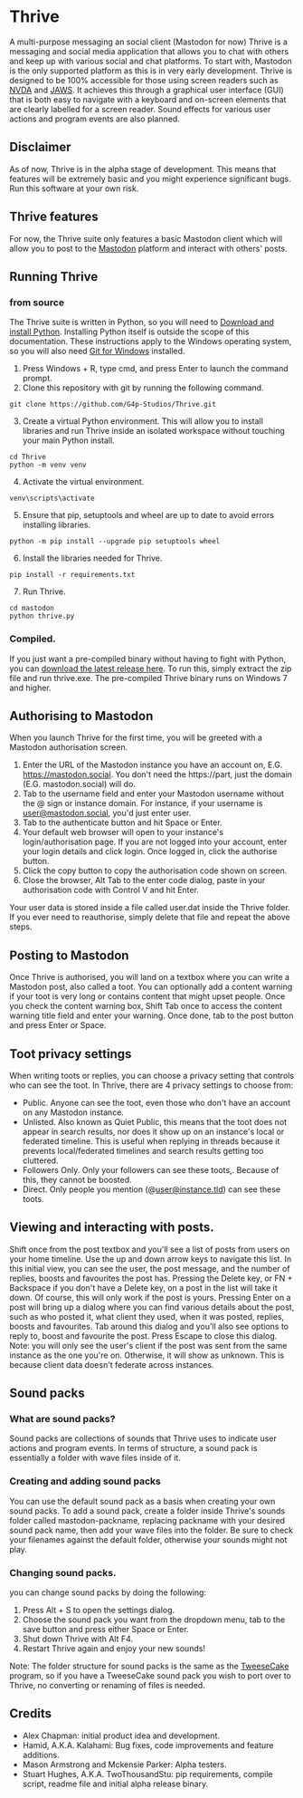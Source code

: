 # Thrive

A multi-purpose messaging an social client (Mastodon for now)
Thrive is a messaging and social media application that allows you to chat with others and keep up with various social and chat platforms. To start with, Mastodon is the only supported platform as this is in very early development.
Thrive is designed to be 100% accessible for those using screen readers such as [NVDA](https://nvaccess.org/about-nvda/) and [JAWS](https://www.freedomscientific.com/products/software/jaws/). It achieves this through a graphical user interface (GUI) that is both easy to navigate with a keyboard and on-screen elements that are clearly labelled for a screen reader. Sound effects for various user actions and program events are also planned.

## Disclaimer

As of now, Thrive is in the alpha stage of development. This means that features will be extremely basic and you might experience significant bugs. Run this software at your own risk.

## Thrive features

For now, the Thrive suite only features a basic Mastodon client which will allow you to post to the [Mastodon](https://fedi.tips/what-is-mastodon-what-is-the-fediverse/) platform and interact with others' posts.

## Running Thrive

### from source

The Thrive suite is written in Python, so you will need to [Download and install Python](https://www.python.org/downloads/). Installing Python itself is outside the scope of this documentation.
These instructions apply to the Windows operating system, so you will also need [Git for Windows](https://gitforwindows.org/) installed.

1. Press Windows + R, type cmd, and press Enter to launch the command prompt.
2. Clone this repository with git by running the following command.
```
git clone https://github.com/G4p-Studios/Thrive.git
```
3. Create a virtual Python environment. This will allow you to install libraries and run Thrive inside an isolated workspace without touching your main Python install.
```
cd Thrive
python -m venv venv
```

4. Activate the virtual environment.
```
venv\scripts\activate
```
5. Ensure that pip, setuptools and wheel are up to date to avoid errors installing libraries.
```
python -m pip install --upgrade pip setuptools wheel
```
6. Install the libraries needed for Thrive.
```
pip install -r requirements.txt
```
7. Run Thrive.
```
cd mastodon
python thrive.py
```
### Compiled.
If you just want a pre-compiled binary without having to fight with Python, you can [download the latest release here](https://github.com/G4p-Studios/Thrive/releases/latest/download/thrive.zip). To run this, simply extract the zip file and run thrive.exe.
The pre-compiled Thrive binary runs on Windows 7 and higher.

## Authorising to Mastodon

When you launch Thrive for the first time, you will be greeted with a Mastodon authorisation screen.

1. Enter the URL of the Mastodon instance you have an account on, E.G. https://mastodon.social. You don't need the https://part, just the domain (E.G. mastodon.social) will do.
2. Tab to the username field and enter your Mastodon username without the @ sign or instance domain. For instance, if your username is user@mastodon.social, you'd just enter user.
3. Tab to the authenticate button and hit Space or Enter.
4. Your default web browser will open to your instance's login/authorisation page. If you are not logged into your account, enter your login details and click login. Once logged in, click the authorise button.
5. Click the copy button to copy the authorisation code shown on screen.
6. Close the browser, Alt Tab to the enter code dialog, paste in your authorisation code with Control V and hit Enter.

Your user data is stored inside a file called user.dat inside the Thrive folder. If you ever need to reauthorise, simply delete that file and repeat the above steps.

## Posting to Mastodon

Once Thrive is authorised, you will land on a textbox where you can write a Mastodon post, also called a toot. You can optionally add a content warning if your toot is very long or contains content that might upset people. Once you check the content warning box, Shift Tab once to access the content warning title field and enter your warning. Once done, tab to the post button and press Enter or Space.

## Toot privacy settings

When writing toots or replies, you can choose a privacy setting that controls who can see the toot. In Thrive, there are 4 privacy settings to choose from:

* Public. Anyone can see the toot, even those who don't have an account on any Mastodon instance.
* Unlisted. Also known as Quiet Public, this means that the toot does not appear in search results, nor does it show up on an instance's local or federated timeline. This is useful when replying in threads because it prevents local/federated timelines and search results getting too cluttered.
* Followers Only. Only your followers can see these toots,. Because of this, they cannot be boosted.
* Direct. Only people you mention (@user@instance.tld) can see these toots.

## Viewing and interacting with posts.

Shift once from the post textbox and you'll see a list of posts from users on your home timeline. Use the up and down arrow keys to navigate this list. In this initial view, you can see the user, the post message, and the number of replies, boosts and favourites the post has.
Pressing the Delete key, or FN + Backspace if you don't have a Delete key, on a post in the list will take it down. Of course, this will only work if the post is yours.
Pressing Enter on a post will bring up a dialog where you can find various details about the post, such as who posted it, what client they used, when it was posted, replies, boosts and favourites. Tab around this dialog and you'll also see options to reply to, boost and favourite the post. Press Escape to close this dialog.
Note: you will only see the user's client if the post was sent from the same instance as the one you're on. Otherwise, it will show as unknown. This is because client data doesn't federate across instances.

## Sound packs

### What are sound packs?

Sound packs are collections of sounds that Thrive uses to indicate user actions and program events. In terms of structure, a sound pack is essentially a folder with wave files inside of it.

### Creating and adding sound packs

You can use the default sound pack as a basis when creating your own sound packs. To add a sound pack, create a folder inside Thrive's sounds folder called mastodon-packname, replacing packname with your desired sound pack name, then add your wave files into the folder. Be sure to check your filenames against the default folder, otherwise your sounds might not play.

### Changing sound packs.

you can change sound packs by doing the following:

1. Press Alt + S to open the settings dialog.
2. Choose the sound pack you want from the dropdown menu, tab to the save button and press either Space or Enter.
3. Shut down Thrive with Alt F4.
4. Restart  Thrive again and enjoy your new sounds!

Note: The folder structure for sound packs is the same as the [TweeseCake](https://tweesecake.app) program, so if you have a TweeseCake sound pack you wish to port over to Thrive, no converting or renaming of files is needed.

## Credits

* Alex Chapman: initial product idea and development.
* Hamid, A.K.A. Kalahami: Bug fixes, code improvements and feature additions.
* Mason Armstrong and Mckensie Parker: Alpha testers.
* Stuart Hughes, A.K.A. TwoThousandStu: pip requirements, compile script, readme file and initial alpha release binary.